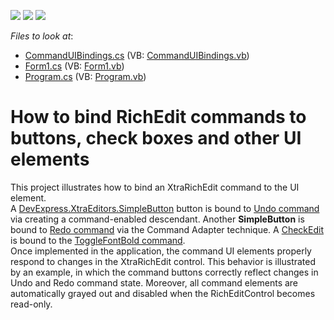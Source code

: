 <!-- default badges list -->
![](https://img.shields.io/endpoint?url=https://codecentral.devexpress.com/api/v1/VersionRange/128609439/10.1.5%2B)
[![](https://img.shields.io/badge/Open_in_DevExpress_Support_Center-FF7200?style=flat-square&logo=DevExpress&logoColor=white)](https://supportcenter.devexpress.com/ticket/details/E1774)
[![](https://img.shields.io/badge/📖_How_to_use_DevExpress_Examples-e9f6fc?style=flat-square)](https://docs.devexpress.com/GeneralInformation/403183)
<!-- default badges end -->
<!-- default file list -->
*Files to look at*:

* [CommandUIBindings.cs](./CS/RichEditCommandExample/CommandUIBindings.cs) (VB: [CommandUIBindings.vb](./VB/RichEditCommandExample/CommandUIBindings.vb))
* [Form1.cs](./CS/RichEditCommandExample/Form1.cs) (VB: [Form1.vb](./VB/RichEditCommandExample/Form1.vb))
* [Program.cs](./CS/RichEditCommandExample/Program.cs) (VB: [Program.vb](./VB/RichEditCommandExample/Program.vb))
<!-- default file list end -->
# How to bind RichEdit commands to buttons, check boxes and other UI elements


<p>This project illustrates how to bind an XtraRichEdit command to the UI element. <br />
A <a href="http://documentation.devexpress.com/#WindowsForms/clsDevExpressXtraEditorsSimpleButtontopic">DevExpress.XtraEditors.SimpleButton</a> button is bound to <a href="http://documentation.devexpress.com/#WindowsForms/clsDevExpressXtraRichEditCommandsUndoCommandtopic">Undo command</a>  via creating a command-enabled descendant. Another <strong>SimpleButton</strong> is bound to <a href="http://documentation.devexpress.com/#WindowsForms/clsDevExpressXtraRichEditCommandsRedoCommandtopic">Redo command</a> via the Command Adapter technique. A <a href="http://documentation.devexpress.com/#WindowsForms/clsDevExpressXtraEditorsCheckEdittopic">CheckEdit</a> is bound to the <a href="http://documentation.devexpress.com/#WindowsForms/clsDevExpressXtraRichEditCommandsToggleFontBoldCommandtopic">ToggleFontBold command</a>. <br />
Once implemented in the application, the command UI elements properly respond to changes in the XtraRichEdit control. This behavior is illustrated by an example, in which the command buttons correctly reflect changes in Undo and Redo command state. Moreover, all command elements are automatically grayed out and disabled when the RichEditControl becomes read-only.</p>

<br/>


